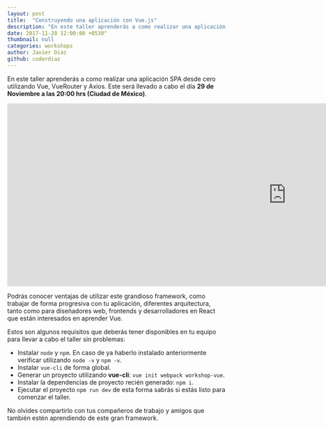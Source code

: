 ```yaml
---
layout: post
title:  "Construyendo una aplicación con Vue.js"
description: "En este taller aprenderás a como realizar una aplicación SPA desde cero utilizando Vue, VueRouter y Axios"
date: 2017-11-28 12:00:00 +0530"
thumbnail: null
categories: workshops
author: Javier Diaz
github: coderdiaz
---
```

En este taller aprenderás a como realizar una aplicación SPA desde cero utilizando Vue, VueRouter y Axios. Este será llevado a cabo el día **29 de Noviembre a las 20:00 hrs (Ciudad de México)**.

<iframe width="1280" height="420" src="https://www.youtube.com/embed/Ttwd04svgWk" frameborder="0" gesture="media" allow="encrypted-media" allowfullscreen></iframe>

Podrás conocer ventajas de utilizar este grandioso framework, como trabajar de forma progresiva con tu aplicación, diferentes arquitectura, tanto como para diseñadores web, frontends y desarrolladores en React que están interesados en aprender Vue.

Estos son algunos requisitos que deberás tener disponibles en tu equipo para llevar a cabo el taller sin problemas:
- Instalar `node` y `npm`. En caso de ya haberlo instalado anteriormente verificar utilizando `node -v` y `npm -v`.
- Instalar `vue-cli` de forma global.
- Generar un proyecto utilizando **vue-cli**: `vue init webpack workshop-vue`.
- Instalar la dependencias de proyecto recién generado: `npm i`.
- Ejecutar el proyecto `npm run dev` de esta forma sabrás si estás listo para comenzar el taller.

No olvides compartirlo con tus compañeros de trabajo y amigos que también estén aprendiendo de este gran framework.
